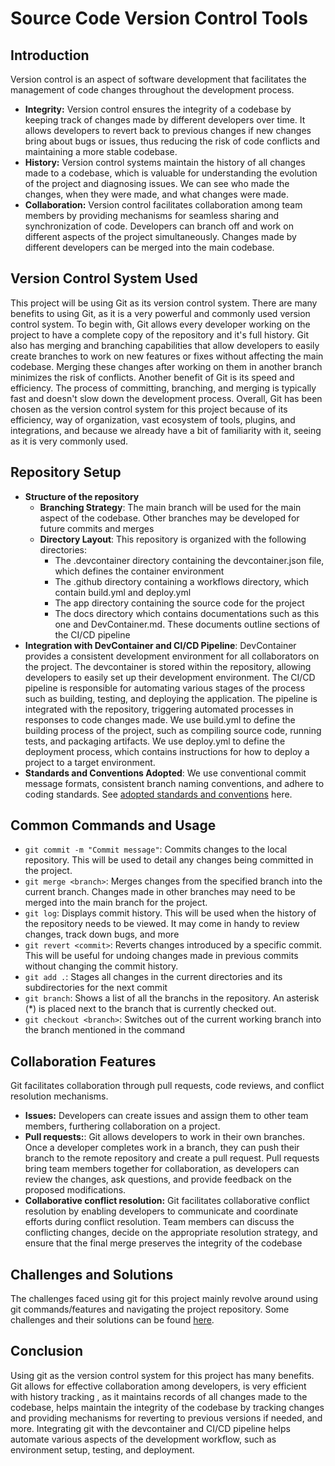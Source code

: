 # Source Code Version Control Tools

## Introduction

Version control is an aspect of software development that facilitates the management of code changes throughout the development process. 

- **Integrity:** Version control ensures the integrity of a codebase by keeping track of changes made by different developers over time. It allows developers to revert back to previous changes if new changes bring about bugs or issues, thus reducing the risk of code conflicts and maintaining a more stable codebase.   
- **History:** Version control systems maintain the history of all changes made to a codebase, which is valuable for understanding the evolution of the project and diagnosing issues. We can see who made the changes, when they were made, and what changes were made.  
- **Collaboration:** Version control facilitates collaboration among team members by providing mechanisms for seamless sharing and synchronization of code. Developers can branch off and work on different aspects of the project simultaneously. Changes made by different developers can be merged into the main codebase.

## Version Control System Used

This project will be using Git as its version control system. There are many benefits to using Git, as it is a very powerful and commonly used version control system. To begin with, Git allows every developer working on the project to have a complete copy of the repository and it's full history. Git also has merging and branching capabilities that allow developers to easily create branches to work on new features or fixes without affecting the main codebase. Merging these changes after working on them in another branch minimizes the risk of conflicts. Another benefit of Git is its speed and efficiency. The process of committing, branching, and merging is typically fast and doesn't slow down the development process. Overall, Git has been chosen as the version control system for this project because of its efficiency, way of organization, vast ecosystem of tools, plugins, and integrations, and because we already have a bit of familiarity with it, seeing as it is very commonly used. 

## Repository Setup

- **Structure of the repository**
  - **Branching Strategy**: The main branch will be used for the main aspect of the codebase. Other branches may be developed for future commits and merges 
  - **Directory Layout**: This repository is organized with the following directories:
    - The .devcontainer directory containing the devcontainer.json file, which defines the container environment
    - The .github directory containing a workflows directory, which contain build.yml and deploy.yml
    - The app directory containing the source code for the project
    - The docs directory which contains documentations such as this one and DevContainer.md. These documents outline sections of the CI/CD pipeline 
- **Integration with DevContainer and CI/CD Pipeline**: DevContainer provides a consistent development environment for all collaborators on the project. The devcontainer is stored within the repository, allowing developers to easily set up their development environment. The CI/CD pipeline is responsible for automating various stages of the process such as building, testing, and deploying the application. The pipeline is integrated with the repository, triggering automated processes in responses to code changes made. We use build.yml to define the building process of the project, such as compiling source code, running tests, and packaging artifacts. We use deploy.yml to define the deployment process, which contains instructions for how to deploy a project to a target environment.
- **Standards and Conventions Adopted**: We use conventional commit message formats, consistent branch naming conventions, and adhere to coding standards. See [adopted standards and conventions](https://dev.to/varbsan/a-simplified-convention-for-naming-branches-and-commits-in-git-il4) here.

## Common Commands and Usage

- `git commit -m "Commit message"`: Commits changes to the local repository. This will be used to detail any changes being committed in the project.
- `git merge <branch>`: Merges changes from the specified branch into the current branch. Changes made in other branches may need to be merged into the main branch for the project.
- `git log`: Displays commit history. This will be used when the history of the repository needs to be viewed. It may come in handy to review changes, track down bugs, and more
- `git revert <commit>`: Reverts changes introduced by a specific commit. This will be useful for undoing changes made in previous commits without changing the commit history.
- `git add .`: Stages all changes in the current directories and its subdirectories for the next commit
- `git branch`: Shows a list of all the branchs in the repository. An asterisk (*) is placed next to the branch that is currently checked out.
- `git checkout <branch>`: Switches out of the current working branch into the branch mentioned in the command

## Collaboration Features

Git facilitates collaboration through pull requests, code reviews, and conflict resolution mechanisms.   
- **Issues:** Developers can create issues and assign them to other team members, furthering collaboration on a project.
- **Pull requests:**: Git allows developers to work in their own branches. Once a developer completes work in a branch, they can push their branch to the remote repository and create a pull request. Pull requests bring team members together for collaboration, as developers can review the changes, ask questions, and provide feedback on the proposed modifications.
- **Collaborative conflict resolution:** Git facilitates collaborative conflict resolution by enabling developers to communicate and coordinate efforts during conflict resolution. Team members can discuss the conflicting changes, decide on the appropriate resolution strategy, and ensure that the final merge preserves the integrity of the codebase

## Challenges and Solutions
The challenges faced using git for this project mainly revolve around using git commands/features and navigating the project repository. Some challenges and their solutions can be found [here](https://www.gitkraken.com/learn/git/problems).

## Conclusion

Using git as the version control system for this project has many benefits. Git allows for effective collaboration among developers, is very efficient with history tracking , as it maintains records of all changes made to the codebase, helps maintain the integrity of the codebase by tracking changes and providing mechanisms for reverting to previous versions if needed, and more. Integrating git with the devcontainer and CI/CD pipeline helps automate various aspects of the development workflow, such as environment setup, testing, and deployment. 
